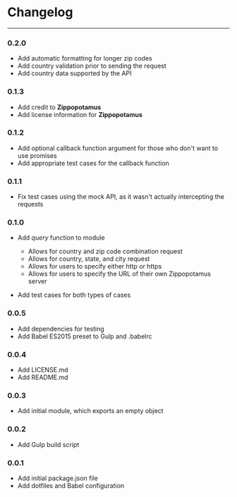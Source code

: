 # Changelog
---

### 0.2.0
- Add automatic formatting for longer zip codes
- Add country validation prior to sending the request
- Add country data supported by the API

### 0.1.3
- Add credit to **Zippopotamus**
- Add license information for **Zippopotamus**

### 0.1.2
- Add optional callback function argument for those who don't want to use promises
- Add appropriate test cases for the callback function

### 0.1.1
- Fix test cases using the mock API, as it wasn't actually intercepting the requests

### 0.1.0
- Add *query* function to module

  - Allows for country and zip code combination request
  - Allows for country, state, and city request
  - Allows for users to specify either http or https
  - Allows for users to specify the URL of their own Zippopotamus server

- Add test cases for both types of cases

### 0.0.5
- Add dependencies for testing
- Add Babel ES2015 preset to Gulp and .babelrc

### 0.0.4
- Add LICENSE.md
- Add README.md

### 0.0.3
- Add initial module, which exports an empty object

### 0.0.2
- Add Gulp build script

### 0.0.1

- Add initial package.json file
- Add dotfiles and Babel configuration